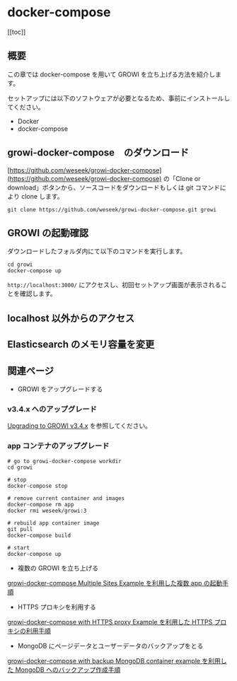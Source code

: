 # docker-compose

[[toc]]

## 概要

この章では docker-compose を用いて GROWI を立ち上げる方法を紹介します。

セットアップには以下のソフトウェアが必要となるため、事前にインストールしてください。

* Docker
* docker-compose

## growi-docker-compose　のダウンロード

[https://github.com/weseek/growi-docker-compose](https://github.com/weseek/growi-docker-compose) の「Clone or download」ボタンから、ソースコードをダウンロードもしくは git コマンドにより clone します。

```text
git clone https://github.com/weseek/growi-docker-compose.git growi
```

## GROWI の起動確認

ダウンロードしたフォルダ内にて以下のコマンドを実行します。

```text
cd growi
docker-compose up
```

`http://localhost:3000/` にアクセスし、初回セットアップ画面が表示されることを確認します。

## localhost 以外からのアクセス


## Elasticsearch のメモリ容量を変更

## 関連ページ

- GROWI をアップグレードする

### v3.4.x へのアップグレード

[Upgrading to GROWI v3.4.x](https://docs.growi.org/guide/upgrading/34x.html) を参照してください。

### app コンテナのアップグレード

```text
# go to growi-docker-compose workdir
cd growi

# stop
docker-compose stop

# remove current container and images
docker-compose rm app
docker rmi weseek/growi:3

# rebuild app container image
git pull
docker-compose build

# start
docker-compose up
```

<!-- [docker-compose 上で立ち上がっている GROWI のアップグレード手順](https://docs.growi.org/guide/upgrading/upgrade-GROWI-on-docker-compose.html)  -->

- 複数の GROWI を立ち上げる

[growi-docker-compose Multiple Sites Example を利用した複数 app の起動手順](https://docs.growi.org/guide/admin-cookbook/multi-app.html)

- HTTPS プロキシを利用する

[growi-docker-compose with HTTPS proxy Example を利用した HTTPS プロキシの利用手順](https://docs.growi.org/guide/admin-cookbook/lets-encrypt.html)

- MongoDB にページデータとユーザーデータのバックアップをとる

[growi-docker-compose with backup MongoDB container example を利用した MongoDB へのバックアップ作成手順](https://docs.growi.org/guide/admin-cookbook/mongodb-backup-regular.html#manage-with-docker-compose)